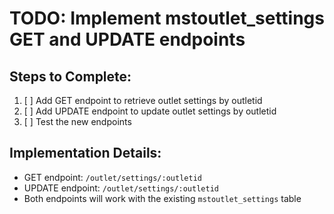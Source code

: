 # TODO: Implement mstoutlet_settings GET and UPDATE endpoints

## Steps to Complete:
1. [ ] Add GET endpoint to retrieve outlet settings by outletid
2. [ ] Add UPDATE endpoint to update outlet settings by outletid
3. [ ] Test the new endpoints

## Implementation Details:
- GET endpoint: `/outlet/settings/:outletid`
- UPDATE endpoint: `/outlet/settings/:outletid`
- Both endpoints will work with the existing `mstoutlet_settings` table
